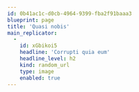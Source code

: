 ```yaml
---
id: 0b41ac1c-d0cb-4964-9399-fba2f91baaa3
blueprint: page
title: 'Quasi nobis'
main_replicator:
  -
    id: xGbikoi5
    headline: 'Corrupti quia eum'
    headline_level: h2
    kind: random_url
    type: image
    enabled: true
---
```


